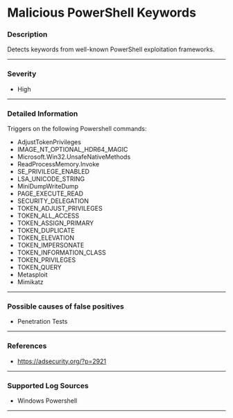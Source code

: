 # Malicious PowerShell Keywords
### Description

Detects keywords from well-known PowerShell exploitation frameworks.

-------------------
### Severity

- High

-------------------

### Detailed Information

Triggers on the following Powershell commands:

  - AdjustTokenPrivileges
  - IMAGE_NT_OPTIONAL_HDR64_MAGIC
  - Microsoft.Win32.UnsafeNativeMethods
  - ReadProcessMemory.Invoke
  - SE_PRIVILEGE_ENABLED
  - LSA_UNICODE_STRING
  - MiniDumpWriteDump
  - PAGE_EXECUTE_READ
  - SECURITY_DELEGATION
  - TOKEN_ADJUST_PRIVILEGES
  - TOKEN_ALL_ACCESS
  - TOKEN_ASSIGN_PRIMARY
  - TOKEN_DUPLICATE
  - TOKEN_ELEVATION
  - TOKEN_IMPERSONATE
  - TOKEN_INFORMATION_CLASS
  - TOKEN_PRIVILEGES
  - TOKEN_QUERY
  - Metasploit
  - Mimikatz

-------------------

### Possible causes of false positives

- Penetration Tests

-------------------
### References

- https://adsecurity.org/?p=2921

-------------------
### Supported Log Sources

- Windows Powershell

-------------------
